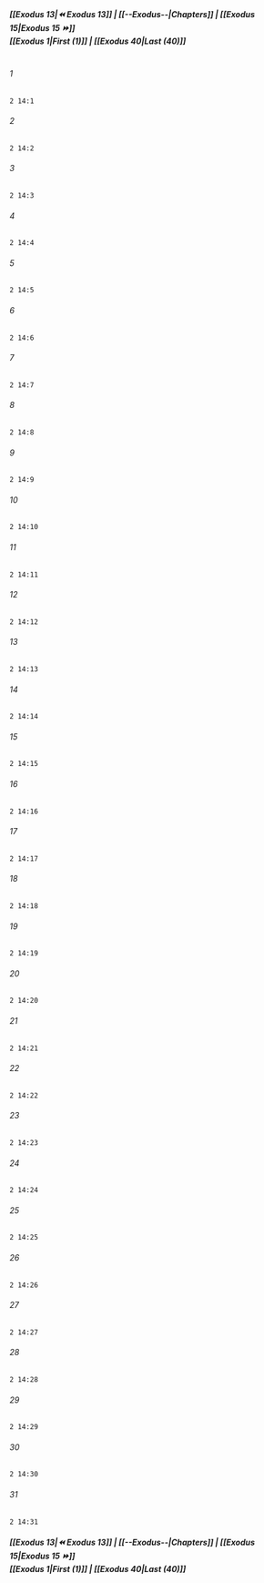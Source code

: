 
##### **[[Exodus 13|⏪ Exodus 13]] | [[--Exodus--|Chapters]] | [[Exodus 15|Exodus 15 ⏩]]**<br>**[[Exodus 1|First (1)]] | [[Exodus 40|Last (40)]]**<br><br>

###### 1
``` verse
2 14:1
```
###### 2
``` verse
2 14:2
```
###### 3
``` verse
2 14:3
```
###### 4
``` verse
2 14:4
```
###### 5
``` verse
2 14:5
```
###### 6
``` verse
2 14:6
```
###### 7
``` verse
2 14:7
```
###### 8
``` verse
2 14:8
```
###### 9
``` verse
2 14:9
```
###### 10
``` verse
2 14:10
```
###### 11
``` verse
2 14:11
```
###### 12
``` verse
2 14:12
```
###### 13
``` verse
2 14:13
```
###### 14
``` verse
2 14:14
```
###### 15
``` verse
2 14:15
```
###### 16
``` verse
2 14:16
```
###### 17
``` verse
2 14:17
```
###### 18
``` verse
2 14:18
```
###### 19
``` verse
2 14:19
```
###### 20
``` verse
2 14:20
```
###### 21
``` verse
2 14:21
```
###### 22
``` verse
2 14:22
```
###### 23
``` verse
2 14:23
```
###### 24
``` verse
2 14:24
```
###### 25
``` verse
2 14:25
```
###### 26
``` verse
2 14:26
```
###### 27
``` verse
2 14:27
```
###### 28
``` verse
2 14:28
```
###### 29
``` verse
2 14:29
```
###### 30
``` verse
2 14:30
```
###### 31
``` verse
2 14:31
```

##### **[[Exodus 13|⏪ Exodus 13]] | [[--Exodus--|Chapters]] | [[Exodus 15|Exodus 15 ⏩]]**<br>**[[Exodus 1|First (1)]] | [[Exodus 40|Last (40)]]**

